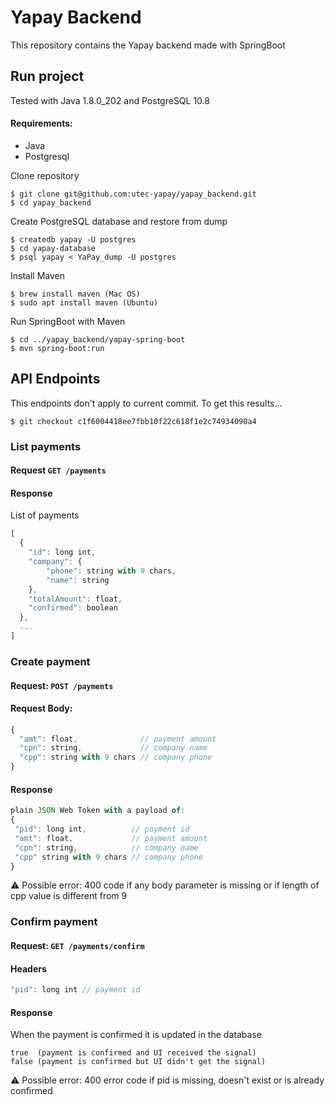 # Yapay Backend
This repository contains the Yapay backend made with SpringBoot

## Run project
Tested with Java 1.8.0_202 and PostgreSQL 10.8<br>
#### Requirements:
* Java
* Postgresql

Clone repository
```
$ git clone git@github.com:utec-yapay/yapay_backend.git
$ cd yapay_backend
```

Create PostgreSQL database and restore from dump 
```
$ createdb yapay -U postgres
$ cd yapay-database
$ psql yapay < YaPay_dump -U postgres
```

Install Maven
```
$ brew install maven (Mac OS)
$ sudo apt install maven (Ubuntu)
```

Run SpringBoot with Maven
```
$ cd ../yapay_backend/yapay-spring-boot
$ mvn spring-boot:run
```

## API Endpoints
This endpoints don't apply to current commit. To get this results...
```
$ git checkout c1f6004418ee7fbb10f22c618f1e2c74934090a4
```


### List payments
#### Request ```GET /payments```
#### Response
List of payments
```js
[
  {
    "id": long int,
    "company": {
        "phone": string with 9 chars,
        "name": string
    },
    "totalAmount": float,
    "confirmed": boolean
  },
  ...
]
```

### Create payment
#### Request: ```POST /payments```
#### Request Body:
```js
{
  "amt": float,              // payment amount
  "cpn": string,             // company name
  "cpp": string with 9 chars // company phone
}
 ```
 #### Response
 ```js
plain JSON Web Token with a payload of:
{
  "pid": long int,          // payment id
  "amt": float,             // payment amount
  "cpn": string,            // company name
  "cpp" string with 9 chars // company phone
}
 ```
 :warning: Possible error: 400 code if any body parameter is missing or if length of cpp value is different from 9

### Confirm payment
#### Request: ```GET /payments/confirm```
#### Headers
```js
"pid": long int // payment id
```
#### Response
When the payment is confirmed it is updated in the database
```
true  (payment is confirmed and UI received the signal)
false (payment is confirmed but UI didn't get the signal)
```
:warning: Possible error: 400 error code if pid is missing, doesn't exist or is already confirmed

